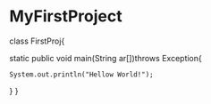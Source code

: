 # MyFirstProject
class FirstProj{

  static public void main(String ar[])throws Exception{
 
    System.out.println("Hellow World!");

  }
}
